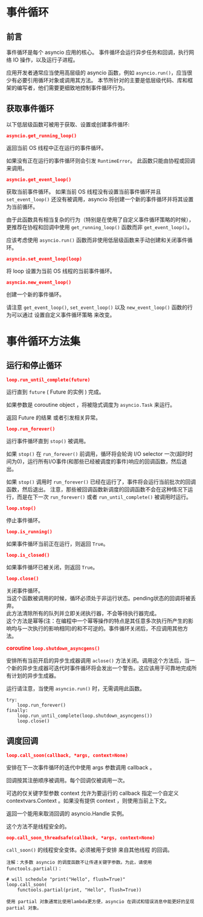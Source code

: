 # 事件循环

## 前言

事件循环是每个 asyncio 应用的核心。 事件循环会运行异步任务和回调，执行网络 IO 操作，以及运行子进程。

应用开发者通常应当使用高层级的 asyncio 函数，例如 `asyncio.run()`，应当很少有必要引用循环对象或调用其方法。 本节所针对的主要是低层级代码、库和框架的编写者，他们需要更细致地控制事件循环行为。

## 获取事件循环
以下低层级函数可被用于获取、设置或创建事件循环:

<font color='red'>**`asyncio.get_running_loop()`**</font>

返回当前 OS 线程中正在运行的事件循环。

如果没有正在运行的事件循环则会引发 `RuntimeError`。 此函数只能由协程或回调来调用。

<font color='red'>**`asyncio.get_event_loop()`**</font>

获取当前事件循环。 如果当前 OS 线程没有设置当前事件循环并且 `set_event_loop()` 还没有被调用，asyncio 将创建一个新的事件循环并将其设置为当前循环。

由于此函数具有相当复杂的行为（特别是在使用了自定义事件循环策略的时候），更推荐在协程和回调中使用 `get_running_loop()` 函数而非 `get_event_loop()`。

应该考虑使用 `asyncio.run()` 函数而非使用低层级函数来手动创建和关闭事件循环。

<font color='red'>**`asyncio.set_event_loop(loop)`**</font>

将 loop 设置为当前 OS 线程的当前事件循环。

<font color='red'>**`asyncio.new_event_loop()`**</font>

创建一个新的事件循环。

请注意 `get_event_loop()`, `set_event_loop()` 以及 `new_event_loop()` 函数的行为可以通过 设置自定义事件循环策略 来改变。

# 事件循环方法集
## 运行和停止循环

<font color='red'>**`loop.run_until_complete(future)`**</font>

运行直到 `future` ( Future 的实例 ) 完成。

如果参数是 coroutine object ，将被隐式调度为 `asyncio.Task` 来运行。

返回 Future 的结果 或者引发相关异常。


<font color='red'>**`loop.run_forever()`**</font>

运行事件循环直到 `stop()` 被调用。

如果 `stop()` 在 `run_forever()` 前调用，循环将会轮询 I/O selector 一次(超时时间为0)，运行所有I/O事件(和那些已经被调度的事件)响应的回调函数，然后退出。

如果 `stop()` 调用时 `run_forever()` 已经在运行了，事件将会运行当前批次的回调函数，然后退出。
注意，那些被回调函数新调度的回调函数不会在这种情况下运行，而是在下一次 `run_forever()` 或者 `run_until_complete()` 被调用时运行。

<font color='red'>**`loop.stop()`**</font>

停止事件循环。

<font color='red'>**`loop.is_running()`**</font>

如果事件循环当前正在运行，则返回 `True`。

<font color='red'>**`loop.is_closed()`**</font>

如果事件循环已被关闭，则返回 `True`。

<font color='red'>**`loop.close()`**</font>

关闭事件循环。<br>
当这个函数被调用的时候，循环必须处于非运行状态。pending状态的回调将被丢弃。<br>
此方法清除所有的队列并立即关闭执行器，不会等待执行器完成。<br>
这个方法是幂等(注：在编程中一个幂等操作的特点是其任意多次执行所产生的影响均与一次执行的影响相同)的和不可逆的。事件循环关闭后，不应调用其他方法。

<font color='red'>**coroutine `loop.shutdown_asyncgens()`**</font>

安排所有当前开启的异步生成器调用 `aclose()` 方法关闭。调用这个方法后，当一个新的异步生成器可迭代时事件循环将会发出一个警告。这应该用于可靠地完成所有计划的异步生成器。

运行请注意，当使用 `asyncio.run()` 时，无需调用此函数。

	try:
	    loop.run_forever()
	finally:
	    loop.run_until_complete(loop.shutdown_asyncgens())
	    loop.close()

## 调度回调

<font color='red'>**`loop.call_soon(callback, *args, context=None)`**</font>

安排在下一次事件循环的迭代中使用 args 参数调用 callback 。

回调按其注册顺序被调用。每个回调仅被调用一次。

可选的仅关键字型参数 context 允许为要运行的 callback 指定一个自定义 contextvars.Context 。如果没有提供 context ，则使用当前上下文。

返回一个能用来取消回调的 asyncio.Handle 实例。

这个方法不是线程安全的。

<font color='red'>**`oop.call_soon_threadsafe(callback, *args, context=None)`**</font>

`call_soon()` 的线程安全变体。必须被用于安排 来自其他线程 的回调。

	注解：大多数 asyncio 的调度函数不让传递关键字参数。为此，请使用 functools.partial()：

	# will schedule "print("Hello", flush=True)"
	loop.call_soon(
	    functools.partial(print, "Hello", flush=True))

	使用 partial 对象通常比使用lambda更方便，asyncio 在调试和错误消息中能更好的呈现 partial 对象。